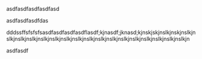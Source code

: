 asdfasdfasdfasdfasd

asdfasdfasdfdas

dddssffsfsfsfsasdfasdfasdfasdflasdf;kjnasdf;jknasd;kjnskjskjnslkjnskjnslkjnslkjnslkjnslkjnslkjnslkjnslkjnslkjnslkjnslkjnslkjnslkjnslkjnslkjnslkjnslkjnslkjn

asdfasdf

